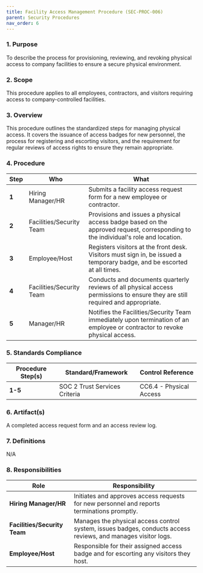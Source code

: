 ```yaml
---
title: Facility Access Management Procedure (SEC-PROC-006)
parent: Security Procedures
nav_order: 6
---
```

### 1. Purpose

To describe the process for provisioning, reviewing, and revoking physical access to company facilities to ensure a secure physical environment.

### 2. Scope

This procedure applies to all employees, contractors, and visitors requiring access to company-controlled facilities.

### 3. Overview

This procedure outlines the standardized steps for managing physical access. It covers the issuance of access badges for new personnel, the process for registering and escorting visitors, and the requirement for regular reviews of access rights to ensure they remain appropriate.

### 4. Procedure

| **Step** | **Who**                      | **What**                                                                                                                            |
| -------- | ---------------------------- | ----------------------------------------------------------------------------------------------------------------------------------- |
| **1**    | Hiring Manager/HR            | Submits a facility access request form for a new employee or contractor.                                                            |
| **2**    | Facilities/Security Team     | Provisions and issues a physical access badge based on the approved request, corresponding to the individual's role and location.    |
| **3**    | Employee/Host                | Registers visitors at the front desk. Visitors must sign in, be issued a temporary badge, and be escorted at all times.              |
| **4**    | Facilities/Security Team     | Conducts and documents quarterly reviews of all physical access permissions to ensure they are still required and appropriate.      |
| **5**    | Manager/HR                   | Notifies the Facilities/Security Team immediately upon termination of an employee or contractor to revoke physical access.           |

### 5. Standards Compliance

| **Procedure Step(s)** | **Standard/Framework**     | **Control Reference**           |
| --------------------- | -------------------------- | ------------------------------- |
| **1-5**               | SOC 2 Trust Services Criteria | CC6.4 - Physical Access |

### 6. Artifact(s)

A completed access request form and an access review log.

### 7. Definitions

N/A

### 8. Responsibilities

| **Role**                   | **Responsibility**                                                                                             |
| -------------------------- | -------------------------------------------------------------------------------------------------------------- |
| **Hiring Manager/HR**      | Initiates and approves access requests for new personnel and reports terminations promptly.                    |
| **Facilities/Security Team** | Manages the physical access control system, issues badges, conducts access reviews, and manages visitor logs. |
| **Employee/Host**          | Responsible for their assigned access badge and for escorting any visitors they host.                          |
